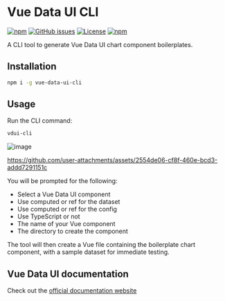 # Vue Data UI CLI

[![npm](https://img.shields.io/npm/v/vue-data-ui-cli)](https://github.com/graphieros/vue-data-ui-cli)
[![GitHub issues](https://img.shields.io/github/issues/graphieros/vue-data-ui-cli)](https://github.com/graphieros/vue-data-ui-cli/issues)
[![License](https://img.shields.io/badge/license-MIT-green)](https://github.com/graphieros/vue-data-ui-cli?tab=MIT-1-ov-file#readme)
[![npm](https://img.shields.io/npm/dt/vue-data-ui-cli)](https://github.com/graphieros/vue-data-ui-cli)

A CLI tool to generate Vue Data UI chart component boilerplates.

## Installation

```bash
npm i -g vue-data-ui-cli
```

## Usage

Run the CLI command:

```bash
vdui-cli
```

![image](https://github.com/user-attachments/assets/ec300a98-986c-4e28-adcb-67bc64c8898c)

https://github.com/user-attachments/assets/2554de06-cf8f-460e-bcd3-addd7291151c

You will be prompted for the following:

- Select a Vue Data UI component
- Use computed or ref for the dataset
- Use computed or ref for the config
- Use TypeScript or not
- The name of your Vue component
- The directory to create the component

The tool will then create a Vue file containing the boilerplate chart component, with a sample dataset for immediate testing.

## Vue Data UI documentation

Check out the [official documentation website](https://vue-data-ui.graphieros.com/)
